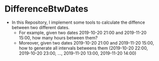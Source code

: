 # DifferenceBtwDates
- In this Repository, I implement some tools to calculate the diffence between two different dates.
  - For example, given two dates 2019-10-20 21:00 and 2019-11-20 15:00, how many hours between them?
  - Moreover, given two dates 2019-10-20 21:00 and 2019-11-20 15:00, how to generate all intervals betweens them (2019-10-20 22:00, 2019-10-20 23:00, ..., 2019-11-20 13:00, 2019-11-20 14:00)

